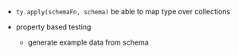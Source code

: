 - `ty.apply(schemaFn, schema)` be able to map type over collections

- property based testing

  - generate example data from schema

